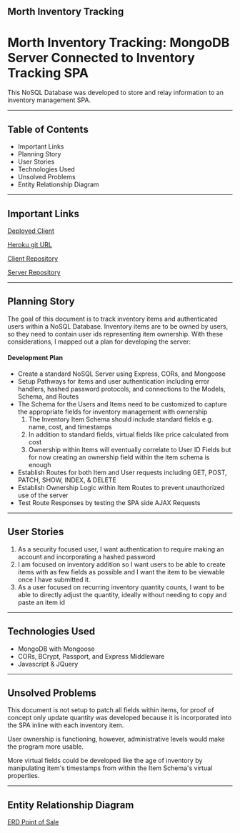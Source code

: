 ## Morth Inventory Tracking

Morth Inventory Tracking: MongoDB Server Connected to Inventory Tracking SPA
=======================

This NoSQL Database was developed to store and relay information to an inventory management SPA.

---

## Table of Contents

 - Important Links
 - Planning Story
 - User Stories
 - Technologies Used
 - Unsolved Problems
 - Entity Relationship Diagram

---

## Important Links

[Deployed Client](https://ttamsmas.github.io/Morth_IT-ttamsmas/)

[Heroku git URL](https://git.heroku.com/morthinventorytracking.git)

[Client Repository](https://github.com/ttamsmas/Morth_IT-ttamsmas)

[Server Repository](https://github.com/ttamsmas/Morth_Inventory_Tracking)

---

## Planning Story

The goal of this document is to track inventory items and authenticated users within a NoSQL Database. Inventory items are to be owned by users, so they need to contain user ids representing item ownership. With these considerations, I mapped out a plan for developing the server:

#### Development Plan

 - Create a standard NoSQL Server using Express, CORs, and Mongoose
 - Setup Pathways for items and user authentication including error handlers, hashed password protocols, and connections to the Models, Schema, and Routes
 - The Schema for the Users and Items need to be customized to capture the appropriate fields for inventory management with ownership
    1. The Inventory Item Schema should include standard fields e.g. name, cost, and timestamps
    2. In addition to standard fields, virtual fields like price calculated from cost
    3. Ownership within Items will eventually correlate to User ID Fields but for now creating an ownership field within the item schema is enough
- Establish Routes for both Item and User requests including GET, POST, PATCH, SHOW, INDEX, & DELETE
- Establish Ownership Logic within Item Routes to prevent unauthorized use of the server
- Test Route Responses by testing the SPA side AJAX Requests

---

## User Stories

  1. As a security focused user, I want authentication to require making an account and incorporating a hashed password
  2. I am focused on inventory addition so I want users to be able to create items with as few fields as possible and I want the item to be viewable once I have submitted it.
  3. As a user focused on recurring inventory quantity counts, I want to be able to directly adjust the quantity, ideally without needing to copy and paste an item id

---

## Technologies Used

- MongoDB with Mongoose
- CORs, BCrypt, Passport, and Express Middleware
- Javascript & JQuery

---

## Unsolved Problems

This document is not setup to patch all fields within items, for proof of concept only update quantity was developed because it is incorporated into the SPA inline with each inventory item.

User ownership is functioning, however, administrative levels would make the program more usable.

More virtual fields could be developed like the age of inventory by manipulating item's timestamps from within the Item Schema's virtual properties.

---

## Entity Relationship Diagram

[ERD Point of Sale](https://imgur.com/WfsjiAG)
